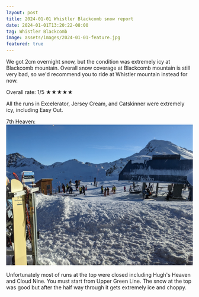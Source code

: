 ```yaml
---
layout: post
title: 2024-01-01 Whistler Blackcomb snow report
date: 2024-01-01T13:20:22-08:00
tag: Whistler Blackcomb
image: assets/images/2024-01-01-feature.jpg
featured: true
---
```

We got 2cm overnight snow, but the condition was extremely icy at Blackcomb mountain. Overall snow coverage at Blackcomb mountain is still very bad, so we'd recommend you to ride at Whistler mountain instead for now.

Overall rate: 1/5 ★★★★★

All the runs in Excelerator, Jersey Cream, and Catskinner were extremely icy, including Easy Out.

7th Heaven:
![](/assets/images/2024-01-01-7th-heaven.jpg)

Unfortunately most of runs at the top were closed including Hugh's Heaven and Cloud Nine. You must start from Upper Green Line. The snow at the top was good but after the half way through it gets extremely ice and choppy.

